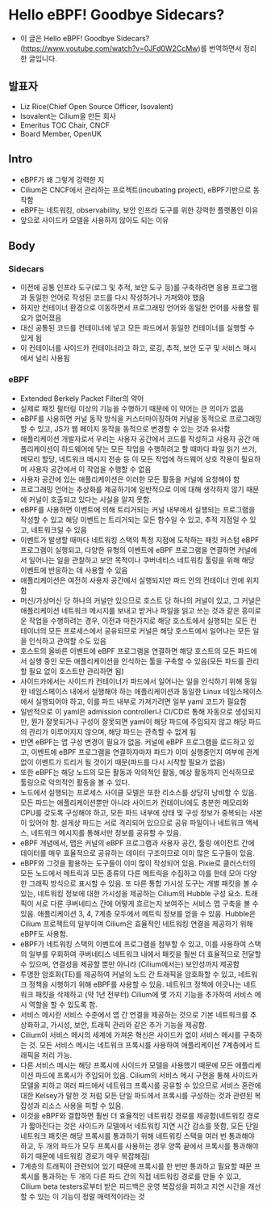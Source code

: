 # Hello eBPF! Goodbye Sidecars?

- 이 글은 Hello eBPF! Goodbye Sidecars?(https://www.youtube.com/watch?v=0JFd0W2CcMw)를 번역하면서 정리한 글입니다.

## 발표자
- Liz Rice(Chief Open Source Officer, Isovalent)
- Isovalent는 Cilium을 만든 회사
- Emeritus TOC Chair, CNCF
- Board Member, OpenUK

## Intro
- eBPF가 왜 그렇게 강력한 지
- Cilium은 CNCF에서 관리하는 프로젝트(incubating project), eBPF기반으로 동작함
- eBPF는 네트워킹, observability, 보안 인프라 도구를 위한 강력한 플랫폼인 이유
- 앞으로 사이드카 모델을 사용하지 않아도 되는 이유

## Body
### Sidecars
- 이전에 공통 인프라 도구(로그 및 추적, 보안 도구 등)를 구축하려면 응용 프로그램과 동일한 언어로 작성된 코드를 다시 작성하거나 가져와야 했음
- 하지만 컨테이너 환경으로 이동하면서 프로그래밍 언어와 동일한 언어를 사용할 필요가 없어졌음
- 대신 공통된 코드를 컨테이너에 넣고 모든 파드에서 동일한 컨테이너를 실행할 수 있게 됨
- 이 컨테이너를 사이드카 컨테이너라고 하고, 로깅, 추적, 보안 도구 및 서비스 매시에서 널리 사용됨

### eBPF
- Extended Berkely Packet Filter의 약어
- 실제로 패킷 필터링 이상의 기능을 수행하기 때문에 이 약어는 큰 의미가 없음
- eBPF를 사용하면 커널 동작 방식을 커스터마이징하여 커널을 동적으로 프로그래밍 할 수 있고, JS가 웹 페이지 동작을 동적으로 변경할 수 있는 것과 유사함
- 애플리케이션 개발자로서 우리는 사용자 공간에서 코드를 작성하고 사용자 공간 애플리케이션이 하드웨어에 닿는 모든 작업을 수행하려고 할 때마다 파일 읽기 쓰기, 메모리 할당, 네트워크 메시지 전송 등 이 모든 작업에 하드웨어 상호 작용이 필요하며 사용자 공간에서 이 작업을 수행할 수 없음
- 사용자 공간에 있는 애플리케이션은 이러한 모든 활동을 커널에 요청해야 함
- 프로그래밍 언어는 추상화를 제공하기에 일반적으로 이에 대해 생각하지 않기 때문에 커널이 호출되고 있다는 사실을 알지 못함.
- eBPF를 사용하면 이벤트에 의해 트리거되는 커널 내부에서 실행되는 프로그램을 작성할 수 있고 해당 이벤트는 트리거되는 모든 함수일 수 있고, 추적 지점일 수 있고, 네트워크일 수 있음
- 이벤트가 발생할 때마다 네트워킹 스택의 특정 지점에 도착하는 패킷 커스텀 eBPF 프로그램이 실행되고, 다양한 유형의 이벤트에 eBPF 프로그램을 연결하면 커널에서 일어나는 일을 관찰하고 보안 목적이나 쿠버네티스 네트워킹 툴링을 위해 해당 이벤트에 반응하는 데 사용할 수 있음
- 애플리케이션은 여전히 사용자 공간에서 실행되지만 파드 안의 컨테이너 안에 위치함
- 머신/가상머신 당 하나의 커널만 있으므로 호스트 당 하나의 커널이 있고, 그 커널은 애플리케이션 네트워크 메시지를 보내고 받거나 파일을 읽고 쓰는 것과 같은 흥미로운 작업을 수행하려는 경우, 이전과 마찬가지로 해당 호스트에서 실행되는 모든 컨테이너의 모든 프로세스에서 공유되므로 커널은 해당 호스트에서 일어나는 모든 일을 인식하고 관여할 수도 있음
- 호스트의 올바른 이벤트에 eBPF 프로그램을 연결하면 해당 호스트의 모든 파드에서 실행 중인 모든 애플리케이션을 인식하는 툴을 구축할 수 있음(모든 파드를 관리할 필요 없이 호스트만 관리하면 됨)
- 사이드카에서는 사이드카 컨테이너가 파드에서 일어나는 일을 인식하기 위해 동일한 네임스페이스 내에서 실행해야 하는 애플리케이션과 동일한 Linux 네임스페이스에서 실행되어야 하고, 이를 파드 내부로 가져가려면 일부 yaml 코드가 필요함
- 일반적으로 이 yaml은 admission controller나 CI/CD르 통해 자동으로 생성되지만, 뭔가 잘못되거나 구성이 잘못되면 yaml이 해당 파드에 주입되지 않고 해당 파드의 관리가 이루어지지 않으며, 해당 파드는 관측할 수 없게 됨
- 반면 eBPF는 앱 구성 변경이 필요가 없음. 커널에 eBPF 프로그램을 로드하고 있고, 이벤트에 eBPF 프로그램을 연결하자마자 파드가 이미 실행중인지 여부에 관계없이 이벤트가 트리거 될 것이기 때문(파드를 다시 시작할 필요가 없음)
- 또한 eBPF는 해당 노드의 모든 활동과 악의적인 활동, 예상 활동까지 인식하므로 툴링으로 악의적인 활동을 볼 수 있다.
- 노드에서 실행되는 프로세스 사이클 모델은 또한 리소스를 상당히 낭비할 수 있음. 모든 파드는 애플리케이션뿐만 아니라 사이드카 컨테이너에도 충분한 메모리와 CPU를 갖도록 구성해야 하고, 모든 파드 내부에 상태 및 구성 정보가 중복되는 사본이 있어야 함. 설게상 파드는 서로 격리되어 있으므로 공유 파일이나 네트워크 액세스, 네트워크 메시지를 통해서만 정보를 공유할 수 있음.
- eBPF 개념에서, 맵은 커널의 eBPF 프로그램과 사용자 공간, 툴링 에이전트 간에 데이터를 매우 효율적으로 공유하는 데이터 구조이므로 이미 많은 도구들이 있음.
- eBPF와 그것을 활용하는 도구들이 이미 많이 작성되어 있음. Pixie로 클러스터의 모든 노드에서 메트릭과 모든 종류의 다른 메트릭을 수집하고 이를 한데 모아 다양한 그래픽 방식으로 표시할 수 있음.
또 다른 통합 가시성 도구는 개별 패킷을 볼 수 있는, 네트워킹 정보에 대한 가시성을 제공하는 Cilium의 Hubble 구성 요소. 트래픽이 서로 다른 쿠버네티스 간에 어떻게 흐르는지 보여주는 서비스 맵 구축을 볼 수 있음.
애플리케이션 3, 4, 7계층 모두에서 메트릭 정보를 얻을 수 있음. Hubble은 Cilium 프로젝트의 일부이며 Cilium은 효율적인 네트워킹 연결을 제공하기 위해 eBPF도 사용함.
- eBPF가 네트워킹 스택의 이벤트에 프로그램을 첨부할 수 있고, 이를 사용하여 스택의 일부를 우회하여 쿠버네티스 네트워크 내에서 패킷을 훨씬 더 효율적으로 전달할 수 있으며, 연결성을 제공할 뿐만 아니라 (Cilium에서는) 보안성까지 제공함
- 투명한 암호화(TE)를 제공하여 커널의 노드 간 트래픽을 암호화할 수 있고, 네트워크 정책을 시행하기 위해 eBPF를 사용할 수 있음. 네트워크 정책에 어긋나는 네트워크 패킷을 삭제하고 (약 1년 전부터) Cilium에 몇 가지 기능을 추가하여 서비스 메시 역할을 할 수 있도록 함.
- 서비스 메시란 서비스 수준에서 앱 간 연결을 제공하는 것으로 기본 네트워크를 추상화하고, 가시성, 보안, 트래픽 관리와 같은 추가 기능을 제공함. 
- Cilium이 서비스 메시의 세계에 가져온 혁신은 사이드카 없이 서비스 메시를 구축하는 것. 모든 서비스 메시는 네트워크 프록시를 사용하여 애플리케이션 7계층에서 트래픽을 처리 가능.
- 다른 서비스 메시는 해당 프록시에 사이드카 모델을 사용했기 때문에 모든 애플리케이션 파드에 프록시가 주입되어 있음. Cilium의 서비스 메시 구현을 통해 사이드카 모델을 피하고 여러 파드에서 네트워크 프록시를 공유할 수 있으므로 서비스 혼란에 대한 Kelsey가 말한 것 처럼 모든 단일 파드에서 프록시를 구성하는 것과 관련된 복잡성과 리소스 사용을 피할 수 있음.
- 이것을 eBPF와 결합하면 훨씬 더 효율적인 네트워킹 경로를 제공함(네트워킹 경로가 짧아진다는 것은 사이드카 모델에서 네트워킹 지연 시간 감소를 뜻함, 모든 단일 네트워크 패킷은 해당 프록시를 통과하기 위해 네트워킹 스택을 여러 번 통과해야 하고, 두 개의 파드가 모두 프록시를 사용하는 경우 양쪽 끝에서 프록시를 통과해야 하기 때문에 네트워킹 경로가 매우 복잡해짐)
- 7계층의 트래픽이 관련되어 있기 때문에 프록시를 한 번만 통과하고 필요할 때문 프록시를 통과하는 두 개의 다른 파드 간의 직접 네트워킹 경로를 만들 수 있고, Cilium beta testers로부터 받은 피드백은 운영 복잡성을 피하고 지연 시간을 개선할 수 있는 이 기능이 정말 매력적이라는 것

